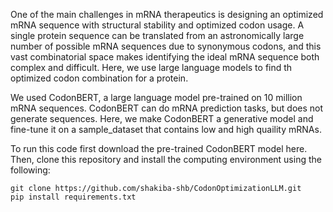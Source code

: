 One of the main challenges in mRNA therapeutics is designing an optimized mRNA sequence with structural stability and optimized codon usage. A single protein sequence can be translated from an astronomically large number of possible mRNA sequences due to synonymous codons, and this vast combinatorial space makes identifying the ideal mRNA sequence both complex and difficult. Here, we use large language models to find th optimized codon combination for a protein. 

We used CodonBERT, a large language model pre-trained on 10 million mRNA sequences. CodonBERT can do mRNA prediction tasks, but does not generate sequences. Here, we make CodonBERT a generative model and fine-tune it on a sample_dataset that contains low and high quaility mRNAs.

To run this code first download the pre-trained CodonBERT model here. 
Then, clone this repository and install the computing environment using the following:

```
git clone https://github.com/shakiba-shb/CodonOptimizationLLM.git
pip install requirements.txt
```
